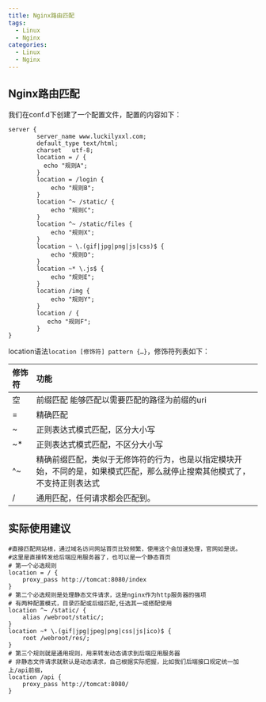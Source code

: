```yaml
---
title: Nginx路由匹配
tags:
  - Linux
  - Nginx
categories:
  - Linux
  - Nginx
---
```




## Nginx路由匹配

我们在conf.d下创建了一个配置文件，配置的内容如下：

```nginx
server {
        server_name www.luckilyxxl.com;
        default_type text/html;
        charset   utf-8;
        location = / {
          echo "规则A";
        }
        location = /login {
            echo "规则B";
        }
        location ^~ /static/ {
            echo "规则C";
        }
        location ^~ /static/files {
            echo "规则X";
        }
        location ~ \.(gif|jpg|png|js|css)$ {
            echo "规则D";
        }
        location ~* \.js$ {
            echo "规则E";
        }
        location /img {
            echo "规则Y";
        }
        location / {
           echo "规则F";
        }
}
```

location语法`location [修饰符] pattern {…}`，修饰符列表如下：

| 修饰符 | 功能                                                         |
| :----- | :----------------------------------------------------------- |
| 空     | 前缀匹配 能够匹配以需要匹配的路径为前缀的uri                 |
| =      | 精确匹配                                                     |
| ~      | 正则表达式模式匹配，区分大小写                               |
| ~*     | 正则表达式模式匹配，不区分大小写                             |
| ^~     | 精确前缀匹配，类似于无修饰符的行为，也是以指定模块开始，不同的是，如果模式匹配，那么就停止搜索其他模式了，不支持正则表达式 |
| /      | 通用匹配，任何请求都会匹配到。                               |

## 实际使用建议

```nginx
#直接匹配网站根，通过域名访问网站首页比较频繁，使用这个会加速处理，官网如是说。
#这里是直接转发给后端应用服务器了，也可以是一个静态首页
# 第一个必选规则
location = / {
    proxy_pass http://tomcat:8080/index
}
# 第二个必选规则是处理静态文件请求，这是nginx作为http服务器的强项
# 有两种配置模式，目录匹配或后缀匹配,任选其一或搭配使用
location ^~ /static/ {
    alias /webroot/static/;
}
location ~* \.(gif|jpg|jpeg|png|css|js|ico)$ {
    root /webroot/res/;
}
# 第三个规则就是通用规则，用来转发动态请求到后端应用服务器
# 非静态文件请求就默认是动态请求，自己根据实际把握，比如我们后端接口规定统一加上/api前缀，
location /api {
    proxy_pass http://tomcat:8080/
}
```